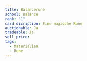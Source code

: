 ```yaml
---
title: Balancerune
school: Balance
rank: "1"
card dicription: Eine magische Rune
auctionable: Ja
tradeable: Ja
sell price:
tags:
  - Materialien
  - Rune
---
```

